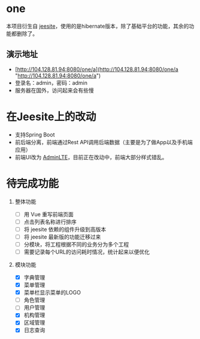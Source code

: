# one

本项目衍生自 [jeesite](https://github.com/thinkgem/jeesite "https://github.com/thinkgem/jeesite")，使用的是hibernate版本，除了基础平台的功能，其余的功能都删除了。

## 演示地址
-   [http://104.128.81.94:8080/one/a](http://104.128.81.94:8080/one/a "http://104.128.81.94:8080/one/a")
-   登录名：admin，密码：admin
-   服务器在国外，访问起来会有些慢

# 在Jeesite上的改动 #
-	支持Spring Boot
-	前后端分离，前端通过Rest API调用后端数据（主要是为了做App以及手机端应用）
-	前端UI改为 [AdminLTE](https://github.com/almasaeed2010/AdminLTE "https://github.com/almasaeed2010/AdminLTE")，目前正在改动中，前端大部分样式错乱。

# 待完成功能
1.  整体功能

	-   [ ] 用 Vue 重写前端页面
	-	[ ] 点击列表名称进行排序
	-	[ ] 将 jeesite 依赖的组件升级到高版本
	-	[ ] 将 jeesite 最新版的功能迁移过来
	-	[ ] 分模块，将工程根据不同的业务分为多个工程
	-   [ ] 需要记录每个URL的访问耗时情况，统计起来以便优化

2.  模块功能

	-   [X] 字典管理
	-   [X] 菜单管理
	-   [X] 菜单栏显示菜单的LOGO	
	-   [ ] 角色管理
	-   [ ] 用户管理
	-   [X] 机构管理
	-   [X] 区域管理
	-   [X] 日志查询
